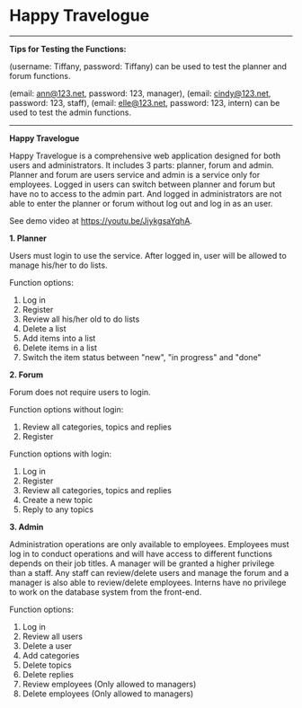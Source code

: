 # Happy Travelogue

-----------------------------------------------------------------------------

**Tips for Testing the Functions:**

(username: Tiffany, password: Tiffany) 
can be used to test the planner and forum functions.

(email: ann@123.net, password: 123, manager), 
(email: cindy@123.net, password: 123, staff), 
(email: elle@123.net, password: 123, intern) 
can be used to test the admin functions.

-----------------------------------------------------------------------------

**Happy Travelogue**


Happy Travelogue is a comprehensive web application designed for both users and administrators.
It includes 3 parts: planner, forum and admin. Planner and forum are users service and admin is a service only for employees. Logged in users can switch between planner and forum but have no to access to the admin part. And logged in administrators are not able to enter the planner or forum without log out and log in as an user. 

See demo video at https://youtu.be/JiykgsaYqhA.

**1. Planner**

Users must login to use the service. After logged in, user will be allowed to manage his/her to do lists. 

Function options:
1)	Log in
2)	Register
3)	Review all his/her old to do lists
4)	Delete a list 
5)	Add items into a list
6)	Delete items in a list
7)	Switch the item status between "new", "in progress" and "done" 


**2. Forum**

Forum does not require users to login. 

Function options without login:
1)	Review all categories, topics and replies
2)	Register

Function options with login:
1)	Log in
2)	Register
3)	Review all categories, topics and replies
4)	Create a new topic
5)	Reply to any topics


**3. Admin**

Administration operations are only available to employees. Employees must log in to conduct operations and will have access to different functions depends on their job titles. A manager will be granted a higher privilege than a staff. Any staff can review/delete users and manage the forum and a manager is also able to review/delete employees. Interns have no privilege to work on the database system from the front-end.

Function options:
1)	Log in
2)	Review all users
3)	Delete a user
4)	Add categories
5)	Delete topics
6)	Delete replies
7)	Review employees (Only allowed to managers) 
8)	Delete employees (Only allowed to managers)


